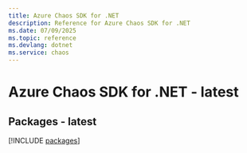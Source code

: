 ```yaml
---
title: Azure Chaos SDK for .NET
description: Reference for Azure Chaos SDK for .NET
ms.date: 07/09/2025
ms.topic: reference
ms.devlang: dotnet
ms.service: chaos
---
```

# Azure Chaos SDK for .NET - latest
## Packages - latest
[!INCLUDE [packages](chaos-index.md)]